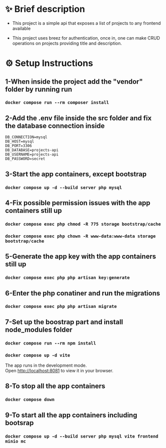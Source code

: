 # ✨ Brief description

- This project is a simple api that exposes a list of projects to any frontend available

- This project uses breez for authentication, once in, one can make CRUD operations on projects providing title and description.

# ⚙️ Setup Instructions

## 1-When inside the project add the "vendor" folder by running run

### `docker compose run --rm composer install`

## 2-Add the .env file inside the src folder and fix the database connection inside

    DB_CONNECTION=mysql
    DB_HOST=mysql
    DB_PORT=3306
    DB_DATABASE=projects-api
    DB_USERNAME=projects-api
    DB_PASSWORD=secret

## 3-Start the app containers, except bootstrap

### `docker compose up -d --build server php mysql`

## 4-Fix possible permission issues with the app containers still up

### `docker compose exec php chmod -R 775 storage bootstrap/cache`

### `docker compose exec php chown -R www-data:www-data storage bootstrap/cache`

## 5-Generate the app key with the app containers still up

### `docker compose exec php php artisan key:generate`

## 6-Enter the php conatiner and run the migrations

### `docker compose exec php php artisan migrate`

## 7-Set up the boostrap part and install node_modules folder

### `docker compose run --rm npm install`

### `docker compose up -d vite`

The app runs in the development mode.\
Open [http://localhost:8081](http://localhost:8081) to view it in your browser.

## 8-To stop all the app containers

### `docker compose down`

## 9-To start all the app containers including bootsrap

### `docker compose up -d --build server php mysql vite frontend minio mc`
